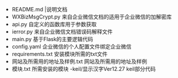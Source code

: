 - README.md                      |说明文档
- WXBizMsgCrypt.py               来自企业微信文档的适用于企业微信的加解密库
- api.py                         自定义的函数库用于参数获取
- ierror.py                      来自企业微信文档错误码解释文件
- main.py                        基于Flask的主要逻辑代码
- config.yaml                    企业微信的个人配置文件绑定企业微信
- requirements.txt               安装模块所需的txt文件
- 网站及所需用的地址及样例.txt   网站及所需用的地址及样例
- 模块.txt                       所需安装的模块
-keil/显示汉字Ver12.27           keil部分代码
